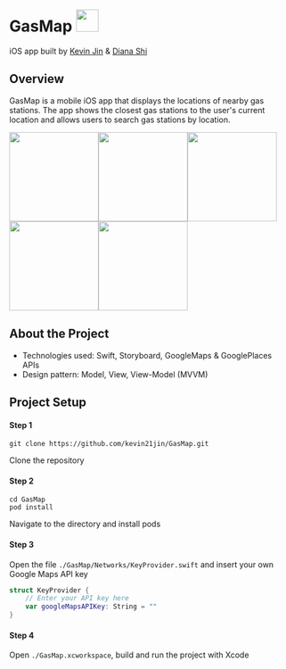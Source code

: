 # GasMap <img src=https://user-images.githubusercontent.com/83667515/189546828-5bd23077-6bd9-4808-bf34-caa3d16d7021.jpeg height="40">

iOS app built by [Kevin Jin](https://github.com/kevin21jin) & [Diana Shi](https://github.com/dianashi)


## Overview

GasMap is a mobile iOS app that displays the locations of nearby gas stations. The app shows the closest gas stations to the user's current location and allows users to search gas stations by location.

<img src=https://user-images.githubusercontent.com/83667515/189503116-5e3bf62b-57a1-4cc5-85b3-d507bc204285.jpg width="160"><img src=https://user-images.githubusercontent.com/83667515/189503117-08c569df-7c42-4883-9caa-d0d275c6c7dc.jpg width="160"><img src=https://user-images.githubusercontent.com/83667515/189503118-05e909ad-0a29-441c-bf62-5c09a68cf43e.jpg width="160"><img src=https://user-images.githubusercontent.com/83667515/189503119-7526e196-a479-4c66-ab7a-e2c7ae1f774d.jpg width="160"><img src=https://user-images.githubusercontent.com/83667515/189503120-1aae60f0-fef0-48ae-baa2-d73d6732497e.jpg width="160">

## About the Project

- Technologies used: Swift, Storyboard, GoogleMaps & GooglePlaces APIs
- Design pattern: Model, View, View-Model (MVVM)

## Project Setup

#### Step 1

```
git clone https://github.com/kevin21jin/GasMap.git
```
Clone the repository

#### Step 2

```
cd GasMap
pod install
```
Navigate to the directory and install pods

#### Step 3

Open the file ```./GasMap/Networks/KeyProvider.swift``` and insert your own Google Maps API key
```swift
struct KeyProvider {
    // Enter your API key here
    var googleMapsAPIKey: String = ""
}
```

#### Step 4

Open ```./GasMap.xcworkspace```, build and run the project with Xcode
